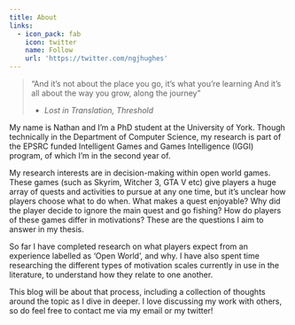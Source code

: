 ```yaml
---
title: About
links:
  - icon_pack: fab
    icon: twitter
    name: Follow
    url: 'https://twitter.com/ngjhughes'
---
```

> “And it’s not about the place you go, it’s what you’re learning
  And it’s all about the way you grow, along the journey”
> - _Lost in Translation, Threshold_

My name is Nathan and I’m a PhD student at the University of York. Though technically in the Department of Computer Science, my research is part of the EPSRC funded Intelligent Games and Games Intelligence (IGGI) program, of which I’m in the second year of. 

My research interests are in decision-making within open world games. These games (such as Skyrim, Witcher 3, GTA V etc) give players a huge array of quests and activities to pursue at any one time, but it’s unclear how players choose what to do when. What makes a quest enjoyable? Why did the player decide to ignore the main quest and go fishing? How do players of these games differ in motivations? These are the questions I aim to answer in my thesis.

So far I have completed research on what players expect from an experience labelled as ‘Open World’, and why. I have also spent time researching the different types of motivation scales currently in use in the literature, to understand how they relate to one another.

This blog will be about that process, including a collection of thoughts around the topic as I dive in deeper. I love discussing my work with others, so do feel free to contact me via my email or my twitter!
